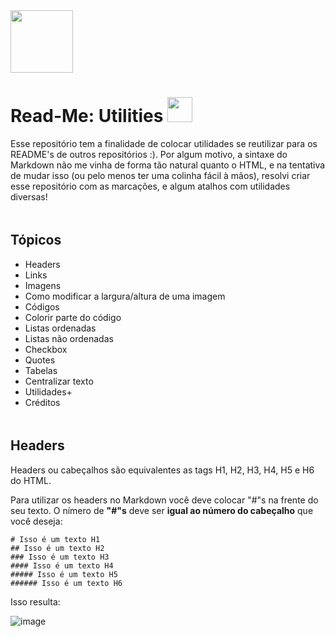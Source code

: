 
<img src ="https://media1.giphy.com/media/mjQG3C8g8Uzc9Cv09F/giphy.gif?cid=ecf05e475a1dncy3l27nfaagug0ioemtsvcw913fznlftm6j&rid=giphy.gif&ct=s" width = "100px" height = "auto"> 


# Read-Me: Utilities <img src ="https://media1.giphy.com/media/e8dLRPN6d6V4iJIOUn/giphy.gif?cid=ecf05e47masc7atthyt1mq5r2f3jih5w2wfw13t0u0r28x10&rid=giphy.gif&ct=s" width = "40px" height = "auto"> 
Esse repositório tem a finalidade de colocar utilidades se reutilizar para os README's de outros repositórios :). Por algum motivo, a sintaxe do Markdown não me vinha de forma tão natural quanto o HTML, e na tentativa de mudar isso (ou pelo menos ter uma colinha fácil à mãos), resolvi criar esse repositório com as marcações, e algum atalhos com utilidades diversas!
<p Align=center>
<img src ="https://64.media.tumblr.com/39240cabb4a10556459808190bd79195/cb61da9def746b60-be/s1280x1920/0f2196b58ec8bf38f21292d5a9fb7913e9245f39.png" height="5px" width="100%"> </p>

## Tópicos
- Headers
- Links
- Imagens
- Como modificar a largura/altura de uma imagem
- Códigos
- Colorir parte do código
- Listas ordenadas
- Listas não ordenadas
- Checkbox
- Quotes
- Tabelas
- Centralizar texto
- Utilidades+
- Créditos

<p Align=center>
<img src ="https://64.media.tumblr.com/39240cabb4a10556459808190bd79195/cb61da9def746b60-be/s1280x1920/0f2196b58ec8bf38f21292d5a9fb7913e9245f39.png" height="5px" width="100%"> </p>

## Headers
Headers ou cabeçalhos são equivalentes as tags H1, H2, H3, H4, H5 e H6 do HTML.

Para utilizar os headers no Markdown você deve colocar "#"s na frente do seu texto. O nímero de **"#"s** deve ser **igual ao número do cabeçalho** que você deseja:
```
# Isso é um texto H1
## Isso é um texto H2
### Isso é um texto H3
#### Isso é um texto H4
##### Isso é um texto H5
###### Isso é um texto H6
```
Isso resulta:

![image](https://user-images.githubusercontent.com/69855489/124361710-dcf6ac00-dc06-11eb-88ac-f4b64c14c05d.png)


